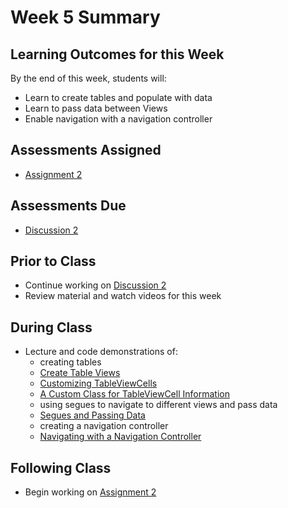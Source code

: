 # Week 5 Summary

## Learning Outcomes for this Week

By the end of this week, students will:

- Learn to create tables and populate with data
- Learn to pass data between Views
- Enable navigation with a navigation controller

## Assessments Assigned

- [Assignment 2](/assessments/assignments/assignment-2.md)

## Assessments Due

- [Discussion 2](/assessments/participation/discussion-2.md)

## Prior to Class

- Continue working on [Discussion 2](/assessments/participation/discussion-2.md)
- Review material and watch videos for this week

## During Class

- Lecture and code demonstrations of:
    - creating tables
    - [Create Table Views](./create-table.md)
    - [Customizing TableViewCells](./customize-table.md)
    - [A Custom Class for TableViewCell Information](./custom-table-class.md)
    - using segues to navigate to different views and pass data
    - [Segues and Passing Data](./segue.md)
    - creating a navigation controller
    - [Navigating with a Navigation Controller](./navigation-controller.md)
    
## Following Class

- Begin working on [Assignment 2](/assessments/assignments/assignment-2.md)
